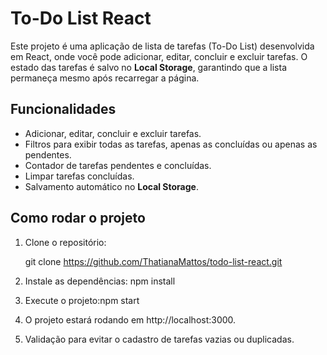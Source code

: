 # To-Do List React

Este projeto é uma aplicação de lista de tarefas (To-Do List) desenvolvida em React, onde você pode adicionar, editar, concluir e excluir tarefas. O estado das tarefas é salvo no **Local Storage**, garantindo que a lista permaneça mesmo após recarregar a página.

## Funcionalidades

- Adicionar, editar, concluir e excluir tarefas.
- Filtros para exibir todas as tarefas, apenas as concluídas ou apenas as pendentes.
- Contador de tarefas pendentes e concluídas.
- Limpar tarefas concluídas.
- Salvamento automático no **Local Storage**.

## Como rodar o projeto

1. Clone o repositório:

   git clone https://github.com/ThatianaMattos/todo-list-react.git

2. Instale as dependências: npm install
3. Execute o projeto:npm start
4. O projeto estará rodando em http://localhost:3000.
5. Validação para evitar o cadastro de tarefas vazias ou duplicadas.
